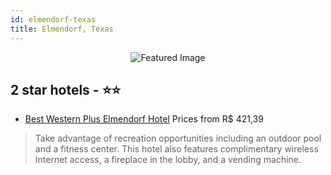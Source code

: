 ```yaml
---
id: elmendorf-texas
title: Elmendorf, Texas
---
```


<center><img src="https://i.travelapi.com/hotels/13000000/12510000/12501900/12501868/7bc76826_z.jpg" alt="Featured Image" /></center>


##  2 star hotels - ⭐️⭐️

-    [Best Western Plus Elmendorf Hotel](https://us.hurb.com/hotels/elmendorf/best-western-plus-elmendorf-hotel-JNP-JP014642?cmp=18055) Prices from R$ 421,39
   > Take advantage of recreation opportunities including an outdoor pool and a fitness center. This hotel also features complimentary wireless Internet access, a fireplace in the lobby, and a vending machine.

